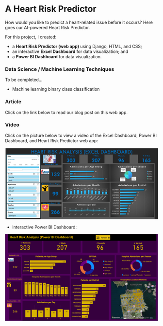 # A Heart Risk Predictor
How would you like to predict a heart-related issue before it occurs? Here goes our AI-powered Heart Risk Predictor. 

For this project, I created:
- a <b>Heart Risk Predictor (web app)</b> using Django, HTML, and CSS;
- an interactive <b>Excel Dashboard</b> for data visualization; and
- a <b>Power BI Dashboard</b> for data visualization.

### Data Science / Machine Learning Techniques
To be completed...
- Machine learning binary class classification

### Article 
Click on the link below to read our blog post on this web app.

### Video 
Click on the picture below to view a video of the Excel Dashboard, Power BI Dashboard, and Heart Risk Predictor web app:

[![Watch the video](https://github.com/auds-hobbies/p1_heart_risk_predictor/blob/main/github_heart_risk_excel_dashboard_v2.png)](https://youtu.be/pFVV-cahsBc) 


- Interactive Power BI Dashboard:
<img src="https://github.com/auds-hobbies/p1_heart_risk_predictor/blob/main/github_heart_risk_power_bi_dashboard.png " width="728"/> 



